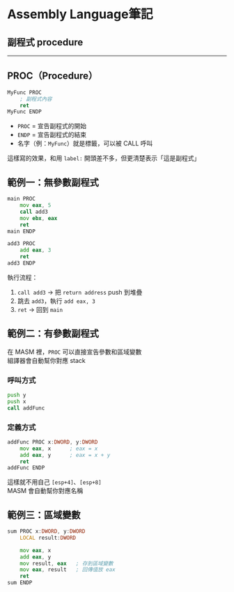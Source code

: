 # **Assembly Language筆記**  
## 副程式 procedure  

---

## PROC（Procedure）  

```asm
MyFunc PROC
    ; 副程式內容
    ret
MyFunc ENDP
```

* `PROC` = 宣告副程式的開始  
* `ENDP` = 宣告副程式的結束  
* 名字（例：`MyFunc`）就是標籤，可以被 CALL 呼叫  

這樣寫的效果，和用 `label:` 開頭差不多，但更清楚表示「這是副程式」  

## 範例一：無參數副程式  

```asm
main PROC
    mov eax, 5
    call add3
    mov ebx, eax
    ret
main ENDP

add3 PROC
    add eax, 3
    ret
add3 ENDP
```

執行流程：  

1. `call add3` -> 把 `return address` push 到堆疊  
2. 跳去 `add3`，執行 `add eax, 3`  
3. `ret` -> 回到 `main`  

## 範例二：有參數副程式  

在 MASM 裡，`PROC` 可以直接宣告參數和區域變數  
組譯器會自動幫你對應 stack  

### 呼叫方式  

```asm
push y
push x
call addFunc
```

### 定義方式  

```asm
addFunc PROC x:DWORD, y:DWORD
    mov eax, x      ; eax = x
    add eax, y      ; eax = x + y
    ret
addFunc ENDP
```

這樣就不用自己 `[esp+4]`、`[esp+8]`  
MASM 會自動幫你對應名稱  

## 範例三：區域變數  

```asm
sum PROC x:DWORD, y:DWORD
    LOCAL result:DWORD

    mov eax, x
    add eax, y
    mov result, eax   ; 存到區域變數
    mov eax, result   ; 回傳值放 eax
    ret
sum ENDP

```
